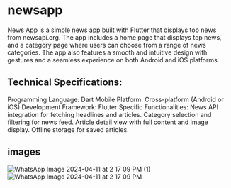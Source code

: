 # newsapp

News App is a simple news app built with Flutter that displays top news from newsapi.org. The app includes a home page that displays top news, and a category page where users can choose from a range of news categories. The app also features a smooth and intuitive design with gestures and a seamless experience on both Android and iOS platforms.

## Technical Specifications:


Programming Language: Dart
Mobile Platform: Cross-platform (Android or iOS)
Development Framework: Flutter
Specific Functionalities:
News API integration for fetching headlines and articles.
Category selection and filtering for news feed.
Article detail view with full content and image display.
Offline storage for saved articles.


## images
<img src="https://raw.githubusercontent.com/ManikandanFT/flutter_newsapp/main/assets/165630570/28cb8402-587a-4999-ac64-1ba4bc888cbb" alt="WhatsApp Image 2024-04-11 at 2 17 09 PM (1)" style="display:inline-block; margin-right: 20px;">
<img src="https://raw.githubusercontent.com/ManikandanFT/flutter_newsapp/main/assets/165630570/e5aaff73-3136-45fc-8a2e-3f456da0f63b" alt="WhatsApp Image 2024-04-11 at 2 17 09 PM" style="display:inline-block;">

